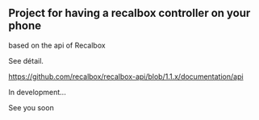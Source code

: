 ## Project for having a recalbox controller on your phone

based on the api of Recalbox

See détail.

https://github.com/recalbox/recalbox-api/blob/1.1.x/documentation/api

In development...

See you soon
